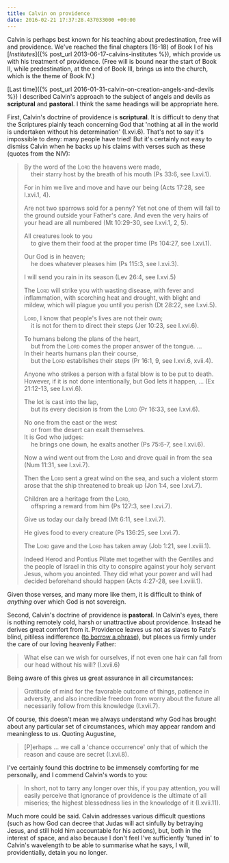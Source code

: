 ```yaml
---
title: Calvin on providence
date: 2016-02-21 17:37:28.437033000 +00:00
---
```

Calvin is perhaps best known for his teaching about predestination, free will and providence. We've reached the final chapters (16-18) of Book I of his [_Institutes_]({% post_url 2013-06-17-calvins-institutes %}), which provide us with his treatment of providence. (Free will is bound near the start of Book II, while predestination, at the end of Book III, brings us into the church, which is the theme of Book IV.)

[Last time]({% post_url 2016-01-31-calvin-on-creation-angels-and-devils %}) I described Calvin's approach to the subject of angels and devils as **scriptural** and **pastoral**. I think the same headings will be appropriate here.

First, Calvin's doctrine of providence is **scriptural**. It is difficult to deny that the Scriptures plainly teach concerning God that 'nothing at all in the world is undertaken without his determination' (I.xvi.6). That's not to say it's impossible to deny: many people have tried! But it's certainly not easy to dismiss Calvin when he backs up his claims with verses such as these (quotes from the NIV):

> By the word of the L<span style="font-variant:small-caps">ord</span> the heavens were made,<br />
> &nbsp;&nbsp;&nbsp;&nbsp;their starry host by the breath of his mouth (Ps 33:6, see I.xvi.1).
>
> For in him we live and move and have our being (Acts 17:28, see I.xvi.1, 4).
>
> Are not two sparrows sold for a penny? Yet not one of them will fall to the ground outside your Father's care. And even the very hairs of your head are all numbered (Mt 10:29-30, see I.xvi.1, 2, 5).
>
> All creatures look to you<br />
> &nbsp;&nbsp;&nbsp;&nbsp;to give them their food at the proper time (Ps 104:27, see I.xvi.1).
>
> Our God is in heaven;<br />
> &nbsp;&nbsp;&nbsp;&nbsp;he does whatever pleases him (Ps 115:3, see I.xvi.3).
>
> I will send you rain in its season (Lev 26:4, see I.xvi.5)
>
> The L<span style="font-variant:small-caps">ord</span> will strike you with wasting disease, with fever and inflammation, with scorching heat and drought, with blight and mildew, which will plague you until you perish (Dt 28:22, see I.xvi.5).
>
> L<span style="font-variant:small-caps">ord</span>, I know that people's lives are not their own;<br />
> &nbsp;&nbsp;&nbsp;&nbsp;it is not for them to direct their steps (Jer 10:23, see I.xvi.6).
>
> To humans belong the plans of the heart,<br />
> &nbsp;&nbsp;&nbsp;&nbsp;but from the L<span style="font-variant:small-caps">ord</span> comes the proper answer of the tongue. ...<br />
> In their hearts humans plan their course,<br />
> &nbsp;&nbsp;&nbsp;&nbsp;but the L<span style="font-variant:small-caps">ord</span> establishes their steps (Pr 16:1, 9, see I.xvi.6, xvii.4).
>
> Anyone who strikes a person with a fatal blow is to be put to death. However, if it is not done intentionally, but God lets it happen, ... (Ex 21:12-13, see I.xvi.6).
>
> The lot is cast into the lap,<br />
> &nbsp;&nbsp;&nbsp;&nbsp;but its every decision is from the L<span style="font-variant:small-caps">ord</span> (Pr 16:33, see I.xvi.6).
>
> No one from the east or the west<br />
> &nbsp;&nbsp;&nbsp;&nbsp;or from the desert can exalt themselves.<br />
> It is God who judges:<br />
> &nbsp;&nbsp;&nbsp;&nbsp;he brings one down, he exalts another (Ps 75:6-7, see I.xvi.6).
>
> Now a wind went out from the L<span style="font-variant:small-caps">ord</span> and drove quail in from the sea (Num 11:31, see I.xvi.7).
>
> Then the L<span style="font-variant:small-caps">ord</span> sent a great wind on the sea, and such a violent storm arose that the ship threatened to break up (Jon 1:4, see I.xvi.7).
>
> Children are a heritage from the L<span style="font-variant:small-caps">ord</span>,<br />
> &nbsp;&nbsp;&nbsp;&nbsp;offspring a reward from him (Ps 127:3, see I.xvi.7).
>
> Give us today our daily bread (Mt 6:11, see I.xvi.7).
>
> He gives food to every creature (Ps 136:25, see I.xvi.7).
>
> The L<span style="font-variant:small-caps">ord</span> gave and the L<span style="font-variant:small-caps">ord</span> has taken away (Job 1:21, see I.xviii.1).
>
> Indeed Herod and Pontius Pilate met together with the Gentiles and the people of Israel in this city to conspire against your holy servant Jesus, whom you anointed. They did what your power and will had decided beforehand should happen (Acts 4:27-28, see I.xviii.1).

Given those verses, and many more like them, it is difficult to think of _anything_ over which God is not sovereign.

Second, Calvin's doctrine of providence is **pastoral**. In Calvin's eyes, there is nothing remotely cold, harsh or unattractive about providence. Instead he derives great comfort from it. Providence leaves us not as slaves to Fate's blind, pitiless indifference ([to borrow a phrase](https://books.google.co.uk/books?id=l3PhAgAAQBAJ&q=%22blind%2C%20pitiless%20indifference%22)), but places us firmly under the care of our loving heavenly Father:

> What else can we wish for ourselves, if not even one hair can fall from our head without his will? (I.xvii.6)

Being aware of this gives us great assurance in all circumstances:

> Gratitude of mind for the favorable outcome of things, patience in adversity, and also incredible freedom from worry about the future all necessarily follow from this knowledge (I.xvii.7).

Of course, this doesn't mean we always understand why God has brought about any particular set of circumstances, which may appear random and meaningless to us. Quoting Augustine,

> [P]erhaps ... we call a 'chance occurrence' only that of which the reason and cause are secret (I.xvi.8).

I've certainly found this doctrine to be immensely comforting for me personally, and I commend Calvin's words to you:

> In short, not to tarry any longer over this, if you pay attention, you will easily perceive that ignorance of providence is the ultimate of all miseries; the highest blessedness lies in the knowledge of it (I.xvii.11).

Much more could be said. Calvin addresses various difficult questions (such as how God can decree that Judas will act sinfully by betraying Jesus, and still hold him accountable for his actions), but, both in the interest of space, and also because I don't feel I've sufficiently 'tuned in' to Calvin's wavelength to be able to summarise what he says, I will, providentially, detain you no longer.
